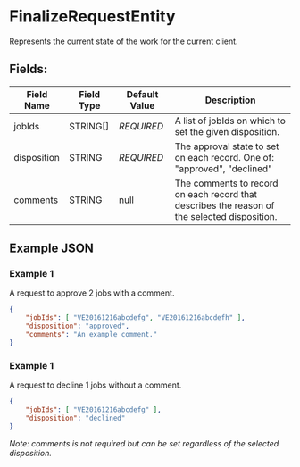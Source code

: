 # FinalizeRequestEntity

Represents the current state of the work for the current client.

## Fields:

| Field Name   | Field Type | Default Value | Description                                                                                     |
| ------------ | ---------- | ------------- | ----------------------------------------------------------------------------------------------- |
| jobIds       | STRING[]   | _REQUIRED_    | A list of jobIds on which to set the given disposition.                                         |
| disposition  | STRING     | _REQUIRED_    | The approval state to set on each record. One of: "approved", "declined"                        |
| comments     | STRING     | null          | The comments to record on each record that describes the reason of the selected disposition.    |


## Example JSON

### Example 1

A request to approve 2 jobs with a comment.

```json
{
    "jobIds": [ "VE20161216abcdefg", "VE20161216abcdefh" ],
    "disposition": "approved",
    "comments": "An example comment."
}
```

### Example 1

A request to decline 1 jobs without a comment.

```json
{
    "jobIds": [ "VE20161216abcdefg" ],
    "disposition": "declined"
}
```

_Note: comments is not required but can be set regardless of the selected
disposition._

